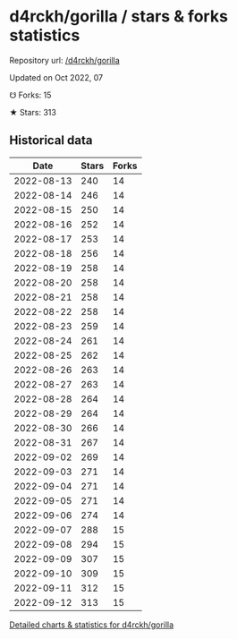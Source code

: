# d4rckh/gorilla / stars & forks statistics

Repository url: [/d4rckh/gorilla](https://github.com/d4rckh/gorilla)

Updated on Oct 2022, 07

☋ Forks: 15

★ Stars: 313

## Historical data
| Date | Stars | Forks |
|------|-------|-------|
| 2022-08-13 | 240 | 14 | 
| 2022-08-14 | 246 | 14 | 
| 2022-08-15 | 250 | 14 | 
| 2022-08-16 | 252 | 14 | 
| 2022-08-17 | 253 | 14 | 
| 2022-08-18 | 256 | 14 | 
| 2022-08-19 | 258 | 14 | 
| 2022-08-20 | 258 | 14 | 
| 2022-08-21 | 258 | 14 | 
| 2022-08-22 | 258 | 14 | 
| 2022-08-23 | 259 | 14 | 
| 2022-08-24 | 261 | 14 | 
| 2022-08-25 | 262 | 14 | 
| 2022-08-26 | 263 | 14 | 
| 2022-08-27 | 263 | 14 | 
| 2022-08-28 | 264 | 14 | 
| 2022-08-29 | 264 | 14 | 
| 2022-08-30 | 266 | 14 | 
| 2022-08-31 | 267 | 14 | 
| 2022-09-02 | 269 | 14 | 
| 2022-09-03 | 271 | 14 | 
| 2022-09-04 | 271 | 14 | 
| 2022-09-05 | 271 | 14 | 
| 2022-09-06 | 274 | 14 | 
| 2022-09-07 | 288 | 15 | 
| 2022-09-08 | 294 | 15 | 
| 2022-09-09 | 307 | 15 | 
| 2022-09-10 | 309 | 15 | 
| 2022-09-11 | 312 | 15 | 
| 2022-09-12 | 313 | 15 | 


[Detailed charts & statistics for d4rckh/gorilla](https://reviewgithub.com/rep/d4rckh/gorilla)
